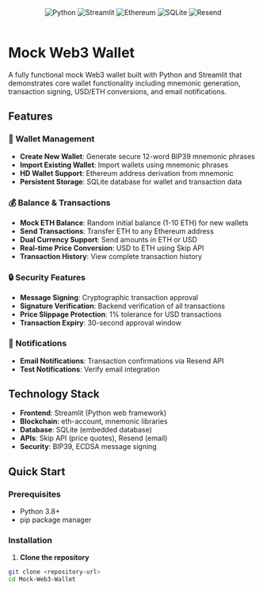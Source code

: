 <!-- HEADER -->
<div align="center">
  <img src="https://img.shields.io/badge/Python-3.9+-blue?logo=python&style=for-the-badge" alt="Python" />
  <img src="https://img.shields.io/badge/Streamlit-1.28+-orange?logo=streamlit&style=for-the-badge" alt="Streamlit" />
  <img src="https://img.shields.io/badge/Ethereum-Black?logo=ethereum&style=for-the-badge" alt="Ethereum" />
  <img src="https://img.shields.io/badge/SQLite-Black?logo=sqlite&style=for-the-badge" alt="SQLite" />
  <img src="https://img.shields.io/badge/Resend-FF5F5F?logo=resend&style=for-the-badge" alt="Resend" />
</div>

<br />

# Mock Web3 Wallet

A fully functional mock Web3 wallet built with Python and Streamlit that demonstrates core wallet functionality including mnemonic generation, transaction signing, USD/ETH conversions, and email notifications.

## Features

### 🔐 Wallet Management
- **Create New Wallet**: Generate secure 12-word BIP39 mnemonic phrases
- **Import Existing Wallet**: Import wallets using mnemonic phrases
- **HD Wallet Support**: Ethereum address derivation from mnemonic
- **Persistent Storage**: SQLite database for wallet and transaction data

### 💰 Balance & Transactions
- **Mock ETH Balance**: Random initial balance (1-10 ETH) for new wallets
- **Send Transactions**: Transfer ETH to any Ethereum address
- **Dual Currency Support**: Send amounts in ETH or USD
- **Real-time Price Conversion**: USD to ETH using Skip API
- **Transaction History**: View complete transaction history

### 🔒 Security Features
- **Message Signing**: Cryptographic transaction approval
- **Signature Verification**: Backend verification of all transactions
- **Price Slippage Protection**: 1% tolerance for USD transactions
- **Transaction Expiry**: 30-second approval window

### 📧 Notifications
- **Email Notifications**: Transaction confirmations via Resend API
- **Test Notifications**: Verify email integration

## Technology Stack

- **Frontend**: Streamlit (Python web framework)
- **Blockchain**: eth-account, mnemonic libraries
- **Database**: SQLite (embedded database)
- **APIs**: Skip API (price quotes), Resend (email)
- **Security**: BIP39, ECDSA message signing

## Quick Start

### Prerequisites
- Python 3.8+
- pip package manager

### Installation

1. **Clone the repository**
```bash
git clone <repository-url>
cd Mock-Web3-Wallet
 ```

